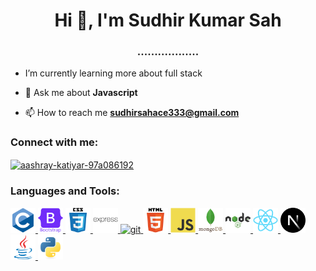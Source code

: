 <h1 align="center">Hi 👋, I'm Sudhir Kumar Sah</h1>
<h3 align="center">..................</h3>

<!-- <p align="left"> <a href="https://github.com/ryo-ma/github-profile-trophy"><img src="https://github-profile-trophy.vercel.app/?username=sudhirKsah" alt="sudhirKsah" /></a> </p> -->

-  I’m currently learning more about full stack
  
- 💬 Ask me about **Javascript**

- 📫 How to reach me **sudhirsahace333@gmail.com**

<h3 align="left">Connect with me:</h3>
<p align="left">
<a href="https://linkedin.com/in/sudhir333" target="blank"><img align="center" src="https://raw.githubusercontent.com/rahuldkjain/github-profile-readme-generator/master/src/images/icons/Social/linked-in-alt.svg" alt="aashray-katiyar-97a086192" height="30" width="40" /></a>
</p>

<h3 align="left">Languages and Tools:</h3>
<p align="left"> 
<a href="https://www.cprogramming.com/" target="_blank" rel="noreferrer">
<img src="https://raw.githubusercontent.com/devicons/devicon/master/icons/c/c-original.svg" alt="c" width="40" height="40"/>
</a>
<a href="https://getbootstrap.com" target="_blank" rel="noreferrer"> 
<img src="https://raw.githubusercontent.com/devicons/devicon/master/icons/bootstrap/bootstrap-plain-wordmark.svg" alt="bootstrap" width="40" height="40"/> 
</a> 
<a href="https://www.w3schools.com/css/" target="_blank" rel="noreferrer"> 
<img src="https://raw.githubusercontent.com/devicons/devicon/master/icons/css3/css3-original-wordmark.svg" alt="css3" width="40" height="40"/> 
</a>  
<a href="https://www.freecodecamp.org/learn/quality-assurance/" target="_blank" rel="noreferrer"> 
<img src="https://raw.githubusercontent.com/devicons/devicon/master/icons/express/express-original-wordmark.svg" alt="express" width="40" height="40"/> 
</a> 
<a href="https://git-scm.com/" target="_blank" rel="noreferrer"> 
<img src="https://www.vectorlogo.zone/logos/git-scm/git-scm-icon.svg" alt="git" width="40" height="40"/> 
</a> 
<a href="https://www.w3.org/html/" target="_blank" rel="noreferrer">
<img src="https://raw.githubusercontent.com/devicons/devicon/master/icons/html5/html5-original-wordmark.svg" alt="html5" width="40" height="40"/>
</a>
<a href="https://developer.mozilla.org/en-US/docs/Web/JavaScript" target="_blank" rel="noreferrer"> 
<img src="https://raw.githubusercontent.com/devicons/devicon/master/icons/javascript/javascript-original.svg" alt="javascript" width="40" height="40"/> 
</a> 
<a href="https://www.mongodb.com/" target="_blank" rel="noreferrer"> 
<img src="https://raw.githubusercontent.com/devicons/devicon/master/icons/mongodb/mongodb-original-wordmark.svg" alt="mongodb" width="40" height="40"/> 
</a> 
<a href="https://nodejs.org" target="_blank" rel="noreferrer"> 
<img src="https://raw.githubusercontent.com/devicons/devicon/master/icons/nodejs/nodejs-original-wordmark.svg" alt="nodejs" width="40" height="40"/> 
</a>
<a href="https://react.dev" target="_blank" rel="noreferrer"> 
<img src="https://github.com/devicons/devicon/blob/master/icons/react/react-original.svg" alt="reactjs" width="40" height="40"/> 
</a> 
<a href="https://nextjs.org" target="_blank" rel="noreferrer"> 
<img src="https://github.com/devicons/devicon/blob/master/icons/nextjs/nextjs-original.svg" alt="nextjs" width="40" height="40"/> 
</a> 
<a href="https://www.java.com" target="_blank" rel="noreferrer"> 
<img src="https://raw.githubusercontent.com/devicons/devicon/master/icons/java/java-original.svg" alt="java" width="40" height="40"/> 
</a> 
<a href="https://www.python.org" target="_blank" rel="noreferrer">
<img src="https://raw.githubusercontent.com/devicons/devicon/master/icons/python/python-original.svg" alt="python" width="40" height="40" />
</a>
</p>

<!-- <p><img align="left" src="https://github-readme-stats.vercel.app/api/top-langs?username=sudhirKsah&show_icons=true&locale=en&layout=compact" alt="sudhirKsah" /></p>

<p>&nbsp;<img align="center" src="https://github-readme-stats.vercel.app/api?username=sudhirKsah&show_icons=true&locale=en" alt="sudhirKsah" /></p> -->
